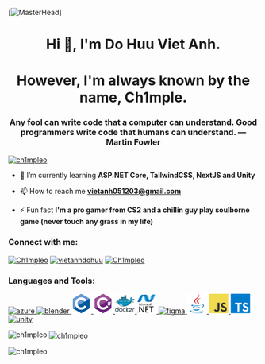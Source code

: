 [![MasterHead](https://64.media.tumblr.com/b796e42eba5920d7cfbacd378517eafc/170ea7b2bfbd440b-80/s500x750/3aa3fcd842e9398da60ebb4573583685c2ed43fc.gif)]
<h1 align="center">Hi 👋, I'm Do Huu Viet Anh.</h1>
<h1 align="center">However, I'm always known by the name, Ch1mple.</h1>
<h3 align="center">Any fool can write code that a computer can understand. Good programmers write code that humans can understand. ― Martin Fowler</h3>

<p align="left"> <a href="https://github.com/ryo-ma/github-profile-trophy"><img src="https://github-profile-trophy.vercel.app/?username=ch1mpleo" alt="ch1mpleo" /></a> </p>

- 🌱 I’m currently learning **ASP.NET Core, TailwindCSS, NextJS and Unity**

- 📫 How to reach me **vietanh051203@gmail.com**

- ⚡ Fun fact **I'm a pro gamer from CS2 and a chillin guy play soulborne game (never touch any grass in my life)**

<h3 align="left">Connect with me:</h3>
<p align="left">
<a href="https://fb.com/Ch1mpleo" target="blank"><img align="center" src="https://raw.githubusercontent.com/rahuldkjain/github-profile-readme-generator/master/src/images/icons/Social/facebook.svg" alt="Ch1mpleo" height="30" width="40" /></a>
<a href="https://instagram.com/vietanhdohuu" target="blank"><img align="center" src="https://raw.githubusercontent.com/rahuldkjain/github-profile-readme-generator/master/src/images/icons/Social/instagram.svg" alt="vietanhdohuu" height="30" width="40" /></a>
<a href="https://steamcommunity.com/id/Ch1mpleo/" target="blank"><img align="center" src="https://upload.wikimedia.org/wikipedia/commons/8/83/Steam_icon_logo.svg" alt="Ch1mpleo" height="30" width="40" /></a>
</p>

<h3 align="left">Languages and Tools:</h3>
<p align="left"> <a href="https://azure.microsoft.com/en-in/" target="_blank" rel="noreferrer"> <img src="https://www.vectorlogo.zone/logos/microsoft_azure/microsoft_azure-icon.svg" alt="azure" width="40" height="40"/> </a> <a href="https://www.blender.org/" target="_blank" rel="noreferrer"> <img src="https://download.blender.org/branding/community/blender_community_badge_white.svg" alt="blender" width="40" height="40"/> </a> <a href="https://www.cprogramming.com/" target="_blank" rel="noreferrer"> <img src="https://raw.githubusercontent.com/devicons/devicon/master/icons/c/c-original.svg" alt="c" width="40" height="40"/> </a> <a href="https://www.w3schools.com/cs/" target="_blank" rel="noreferrer"> <img src="https://raw.githubusercontent.com/devicons/devicon/master/icons/csharp/csharp-original.svg" alt="csharp" width="40" height="40"/> </a> <a href="https://www.docker.com/" target="_blank" rel="noreferrer"> <img src="https://raw.githubusercontent.com/devicons/devicon/master/icons/docker/docker-original-wordmark.svg" alt="docker" width="40" height="40"/> </a> <a href="https://dotnet.microsoft.com/" target="_blank" rel="noreferrer"> <img src="https://raw.githubusercontent.com/devicons/devicon/master/icons/dot-net/dot-net-original-wordmark.svg" alt="dotnet" width="40" height="40"/> </a> <a href="https://www.figma.com/" target="_blank" rel="noreferrer"> <img src="https://www.vectorlogo.zone/logos/figma/figma-icon.svg" alt="figma" width="40" height="40"/> </a> <a href="https://www.java.com" target="_blank" rel="noreferrer"> <img src="https://raw.githubusercontent.com/devicons/devicon/master/icons/java/java-original.svg" alt="java" width="40" height="40"/> </a> <a href="https://developer.mozilla.org/en-US/docs/Web/JavaScript" target="_blank" rel="noreferrer"> <img src="https://raw.githubusercontent.com/devicons/devicon/master/icons/javascript/javascript-original.svg" alt="javascript" width="40" height="40"/> </a> <a href="https://www.typescriptlang.org/" target="_blank" rel="noreferrer"> <img src="https://raw.githubusercontent.com/devicons/devicon/master/icons/typescript/typescript-original.svg" alt="typescript" width="40" height="40"/> </a> <a href="https://unity.com/" target="_blank" rel="noreferrer"> <img src="https://www.vectorlogo.zone/logos/unity3d/unity3d-icon.svg" alt="unity" width="40" height="40"/> </a> </p>

<p><img align="left" src="https://github-readme-stats.vercel.app/api/top-langs?username=ch1mpleo&show_icons=true&locale=en&layout=compact" alt="ch1mpleo" /></p>

<p>&nbsp;<img align="center" src="https://github-readme-stats.vercel.app/api?username=ch1mpleo&show_icons=true&locale=en" alt="ch1mpleo" /></p>

<p><img align="center" src="https://github-readme-streak-stats.herokuapp.com/?user=ch1mpleo&" alt="ch1mpleo" /></p>

